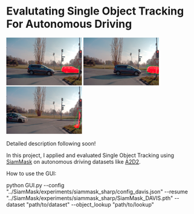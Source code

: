 # Evalutating Single Object Tracking For Autonomous Driving

<img src="tracker_jumps.png" width="200" /> <img src="tracker_jumps2.png" width="200" /> <img src="tracker_jumps3.png" width="200" />

Detailed description following soon!

In this project, I applied and evaluated Single Object Tracking using [SiamMask](https://github.com/foolwood/SiamMask) on autonomous driving datasets like [A2D2](https://www.a2d2.audi/a2d2/en.html).


How to use the GUI: 

python GUI.py --config "../SiamMask/experiments/siammask_sharp/config_davis.json" --resume "../SiamMask/experiments/siammask_sharp/SiamMask_DAVIS.pth" --dataset "path/to/dataset" --object_lookup "path/to/lookup"
